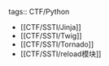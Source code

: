 tags:: CTF/Python

- [[CTF/SSTI/Jinja]]
- [[CTF/SSTI/Twig]]
- [[CTF/SSTI/Tornado]]
- [[CTF/SSTI/reload模块]]